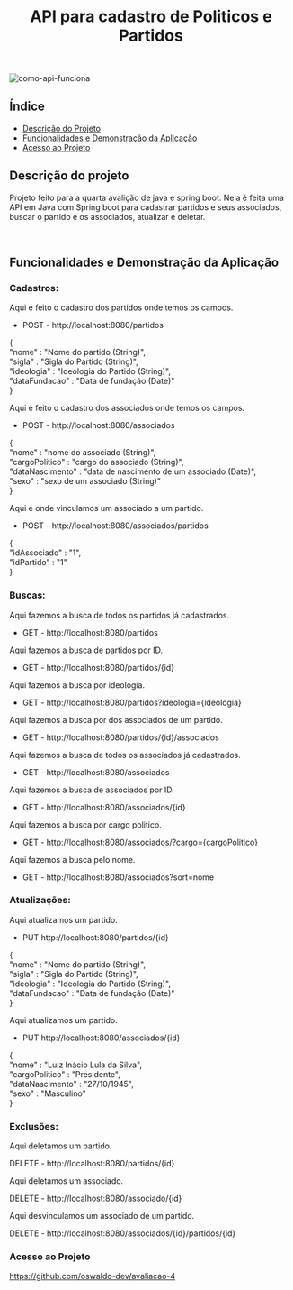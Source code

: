 <h1 align="center">API para cadastro de Politicos e Partidos</h1><br>

![como-api-funciona](https://user-images.githubusercontent.com/98189208/179321131-656d79ff-555d-4ca6-a9b5-5ee5f99ae474.jpg)

## Índice

* [Descrição do Projeto](#descrição-do-projeto)
* [Funcionalidades e Demonstração da Aplicação](#funcionalidades-e-demonstração-da-aplicação)
* [Acesso ao Projeto](#acesso-ao-projeto)

## Descrição do projeto
<p>Projeto feito para a quarta avalição de java e spring boot. Nela é feita uma API em Java com Spring boot para cadastrar partidos e seus associados,<br>
buscar o partido e os associados, atualizar e deletar.</p><br>

## Funcionalidades e Demonstração da Aplicação

### Cadastros:<br>

Aqui é feito o cadastro dos partidos onde temos os campos.

- POST - http://localhost:8080/partidos<br>

{<br>
    "nome" : "Nome do partido (String)",<br>
    "sigla" : "Sigla do Partido (String)",<br>
    "ideologia" : "Ideologia do Partido (String)",<br>
    "dataFundacao" : "Data de fundação (Date)"<br> 
}<br>

Aqui é feito o cadastro dos associados onde temos os campos.

- POST - http://localhost:8080/associados<br>

{<br>
    "nome" : "nome do associado (String)",<br>
    "cargoPolitico" : "cargo do associado (String)",<br>
    "dataNascimento" : "data de nascimento de um associado (Date)",<br>
    "sexo" : "sexo de um associado (String)"<br>
}<br>

Aqui é onde vinculamos um associado a um partido.

- POST - http://localhost:8080/associados/partidos<br>

{<br>
    "idAssociado" : "1",<br>
    "idPartido" : "1"<br>
}

### Buscas:<br>

Aqui fazemos a busca de todos os partidos já cadastrados.

- GET - http://localhost:8080/partidos<br>

Aqui fazemos a busca de partidos por ID.

- GET - http://localhost:8080/partidos/{id}

Aqui fazemos a busca por ideologia.

- GET - http://localhost:8080/partidos?ideologia={ideologia}

Aqui fazemos a busca por dos associados de um partido.

- GET - http://localhost:8080/partidos/{id}/associados

Aqui fazemos a busca de todos os associados já cadastrados.

- GET - http://localhost:8080/associados

Aqui fazemos a busca de associados por ID.

- GET - http://localhost:8080/associados/{id}

Aqui fazemos a busca por cargo politico.

- GET - http://localhost:8080/associados/?cargo={cargoPolitico}

Aqui fazemos a busca pelo nome.

- GET - http://localhost:8080/associados?sort=nome



### Atualizações:<br>

Aqui atualizamos um partido.

- PUT http://localhost:8080/partidos/{id}

{<br>
    "nome" : "Nome do partido (String)",<br>
    "sigla" : "Sigla do Partido (String)",<br>
    "ideologia" : "Ideologia do Partido (String)",<br>
    "dataFundacao" : "Data de fundação (Date)"<br> 
}<br>

Aqui atualizamos um partido.

- PUT http://localhost:8080/associados/{id}

{<br>
    "nome" : "Luiz Inácio Lula da Silva",<br>
    "cargoPolitico" : "Presidente",<br>
    "dataNascimento" : "27/10/1945",<br>
    "sexo" : "Masculino"<br>
}

### Exclusões:<br>

Aqui deletamos um partido.

DELETE - http://localhost:8080/partidos/{id}

Aqui deletamos um associado.

DELETE - http://localhost:8080/associado/{id}

Aqui desvinculamos um associado de um partido.

DELETE - http://localhost:8080/associados/{id}/partidos/{id}

### Acesso ao Projeto

https://github.com/oswaldo-dev/avaliacao-4
